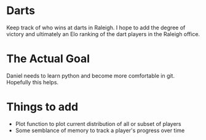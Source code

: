 # Darts
Keep track of who wins at darts in Raleigh. I hope to add the degree of victory
and ultimately an Elo ranking of the dart players in the Raleigh office.

# The Actual Goal
Daniel needs to learn python and become more comfortable in git. Hopefully this helps.

# Things to add
* Plot function to plot current distribution of all or subset of players
* Some semblance of memory to track a player's progress over time
